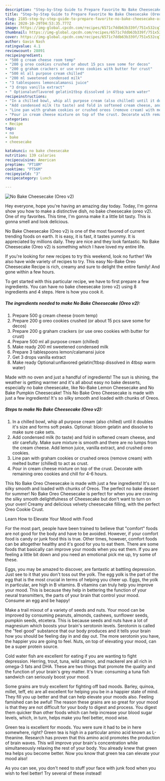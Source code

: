 ```yaml
---
description: "Step-by-Step Guide to Prepare Favorite No Bake Cheesecake (Oreo v2)"
title: "Step-by-Step Guide to Prepare Favorite No Bake Cheesecake (Oreo v2)"
slug: 2185-step-by-step-guide-to-prepare-favorite-no-bake-cheesecake-oreo-v2
date: 2020-10-29T04:53:35.777Z
image: https://img-global.cpcdn.com/recipes/6571c7ddb63b339f/751x532cq70/no-bake-cheesecake-oreo-v2-recipe-main-photo.jpg
thumbnail: https://img-global.cpcdn.com/recipes/6571c7ddb63b339f/751x532cq70/no-bake-cheesecake-oreo-v2-recipe-main-photo.jpg
cover: https://img-global.cpcdn.com/recipes/6571c7ddb63b339f/751x532cq70/no-bake-cheesecake-oreo-v2-recipe-main-photo.jpg
author: Gavin Nash
ratingvalue: 4.1
reviewcount: 28891
recipeingredient:
- "500 g cream cheese room temp"
- "200 g oreo cookies crushed or about 15 pcs save some for decos"
- "200 g graham crackers or use oreo cookies with butter for crust"
- "500 ml all purpose cream chilled"
- "200 ml sweetened condensed milk"
- "3 tablespoons lemoncalamansi juice"
- "3 drops vanilla extract"
- " Optionalunflavored gelatin1tbsp dissolved in 4tbsp warm water"
recipeinstructions:
- "In a chilled bowl, whip all purpose cream (also chilled) until it doubles it&#39;s size and forms soft peaks. Optional: bloom gelatin and dissolve to make sure cake sets."
- "Add condensed milk (to taste) and fold in softened cream cheese, and stir carefully. Make sure mixture is smooth and there are no lumps from the cream cheese. Add lemon juice, vanilla extract, and crushed oreo cookies."
- "Line pan with graham cookies or crushed oreos (remove cream) with melted butter (chilled) to act as crust."
- "Pour in cream cheese mixture on top of the crust. Decorate with remaining oreo cookies and chill for 4-6 hours."
categories:
- Recipe
tags:
- no
- bake
- cheesecake

katakunci: no bake cheesecake 
nutrition: 139 calories
recipecuisine: American
preptime: "PT18M"
cooktime: "PT56M"
recipeyield: "3"
recipecategory: Lunch

---
```



![No Bake Cheesecake (Oreo v2)](https://img-global.cpcdn.com/recipes/6571c7ddb63b339f/751x532cq70/no-bake-cheesecake-oreo-v2-recipe-main-photo.jpg)

Hey everyone, hope you're having an amazing day today. Today, I'm gonna show you how to make a distinctive dish, no bake cheesecake (oreo v2). One of my favorites. This time, I'm gonna make it a little bit tasty. This is gonna smell and look delicious.

No Bake Cheesecake (Oreo v2) is one of the most favored of current trending foods on earth. It is easy, it is fast, it tastes yummy. It is appreciated by millions daily. They are nice and they look fantastic. No Bake Cheesecake (Oreo v2) is something which I have loved my entire life.

If you&#39;re looking for new recipes to try this weekend, look no further! We also have wide variety of recipes to try. This easy No-Bake Oreo Cheesecake Recipe is rich, creamy and sure to delight the entire family! And gone within a few hours.


To get started with this particular recipe, we have to first prepare a few ingredients. You can have no bake cheesecake (oreo v2) using 8 ingredients and 4 steps. Here is how you cook it.

<!--inarticleads1-->

##### The ingredients needed to make No Bake Cheesecake (Oreo v2):

1. Prepare 500 g cream cheese (room temp)
1. Prepare 200 g oreo cookies crushed (or about 15 pcs save some for decos)
1. Prepare 200 g graham crackers (or use oreo cookies with butter for crust)
1. Prepare 500 ml all purpose cream (chilled)
1. Make ready 200 ml sweetened condensed milk
1. Prepare 3 tablespoons lemon/calamansi juice
1. Get 3 drops vanilla extract
1. Make ready  Optional:unflavored gelatin(1tbsp dissolved in 4tbsp warm water)


Made with no oven and just a handful of ingredients! The sun is shining, the weather is getting warmer and it&#39;s all about easy no bake desserts, especially no bake cheesecake, like No-Bake Lemon Cheesecake and No Bake Pumpkin Cheesecake! This No Bake Oreo Cheesecake is made with just a few ingredients! It&#39;s so silky smooth and loaded with chunks of Oreos. 

<!--inarticleads2-->

##### Steps to make No Bake Cheesecake (Oreo v2):

1. In a chilled bowl, whip all purpose cream (also chilled) until it doubles it&#39;s size and forms soft peaks. Optional: bloom gelatin and dissolve to make sure cake sets.
1. Add condensed milk (to taste) and fold in softened cream cheese, and stir carefully. Make sure mixture is smooth and there are no lumps from the cream cheese. Add lemon juice, vanilla extract, and crushed oreo cookies.
1. Line pan with graham cookies or crushed oreos (remove cream) with melted butter (chilled) to act as crust.
1. Pour in cream cheese mixture on top of the crust. Decorate with remaining oreo cookies and chill for 4-6 hours.


This No Bake Oreo Cheesecake is made with just a few ingredients! It&#39;s so silky smooth and loaded with chunks of Oreos. The perfect no bake dessert for summer! No Bake Oreo Cheesecake is perfect for when you are craving the silky smooth delightfulness of Cheesecake but don&#39;t want to turn on your oven! Creamy and delicious velvety cheesecake filling, with the perfect Oreo Cookie Crust. 

Learn How to Elevate Your Mood with Food


For the most part, people have been trained to believe that "comfort" foods are not good for the body and have to be avoided. However, if your comfort food is candy or junk food this is true. Other times, however, comfort foods can be altogether healthy and it's good for you to eat them. There are some foods that basically can improve your moods when you eat them. If you are feeling a little bit down and you need an emotional pick me up, try some of these.

Eggs, you may be amazed to discover, are fantastic at battling depression. Just see to it that you don't toss out the yolk. The egg yolk is the part of the egg that is the most crucial in terms of helping you cheer up. Eggs, the yolk in particular, are high in B vitamins. B vitamins can truly help you improve your mood. This is because they help in bettering the function of your neural transmitters, the parts of your brain that control your mood. Consume an egg and be happy!

Make a trail mixout of a variety of seeds and nuts. Your mood can be improved by consuming peanuts, almonds, cashews, sunflower seeds, pumpkin seeds, etcetera. This is because seeds and nuts have a lot of magnesium which boosts your brain's serotonin levels. Serotonin is called the "feel good" substance that our body produces and it tells your brain how you should be feeling day in and day out. The more serotonin you have, the happier you are going to feel. Nuts, on top of elevating your mood, can be a super protein source.

Cold water fish are excellent for eating if you are wanting to fight depression. Herring, trout, tuna, wild salmon, and mackerel are all rich in omega-3 fats and DHA. These are two things that promote the quality and the function of your brain's grey matter. It's true: consuming a tuna fish sandwich can seriously boost your mood. 

Some grains are truly excellent for fighting off bad moods. Barley, quinoa, millet, teff, etc are all excellent for helping you be in a happier state of mind. They fill you up better and that can help elevate your moods also. Feeling famished can be awful! The reason these grains are so great for your mood is that they are not difficult for your body to digest and process. You digest them quicker than other foods which can help increase your blood sugar levels, which, in turn, helps make you feel better, mood wise.

Green tea is excellent for moods. You were sure it had to be in here somewhere, right? Green tea is high in a particular amino acid known as L-theanine. Research has proven that this amino acid promotes the production of brain waves. This will improve your brain's concentration while simultaneously relaxing the rest of your body. You already knew that green tea helps you become better. Now you know that green tea can elevate your mood also!

As you can see, you don't need to stuff your face with junk food when you wish to feel better! Try several of these instead!

